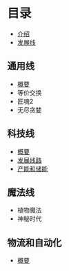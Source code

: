# 目录

* [介绍](README.md)
* [发展线](TechTree.md)

## 通用线

* [概要](tech\Summary.md) 
* 等价交换
* 匠魂2
* 无尽贪婪

## 科技线

* [概要](tech\Summary.md) 
* [发展线路](tech/Machine.md)
* [产能和储能](tech/Energy.md)

## 魔法线

* 植物魔法
* 神秘时代

## 物流和自动化

* [概要](Automation.md)